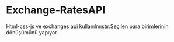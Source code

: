 # Exchange-RatesAPI

Html-css-js ve exchanges api kullanılmıştır.Seçilen para birimlerinin dönüşümünü yapıyor.
